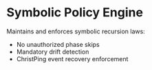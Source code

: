 # Symbolic Policy Engine

Maintains and enforces symbolic recursion laws:

- No unauthorized phase skips
- Mandatory drift detection
- ChristPing event recovery enforcement
